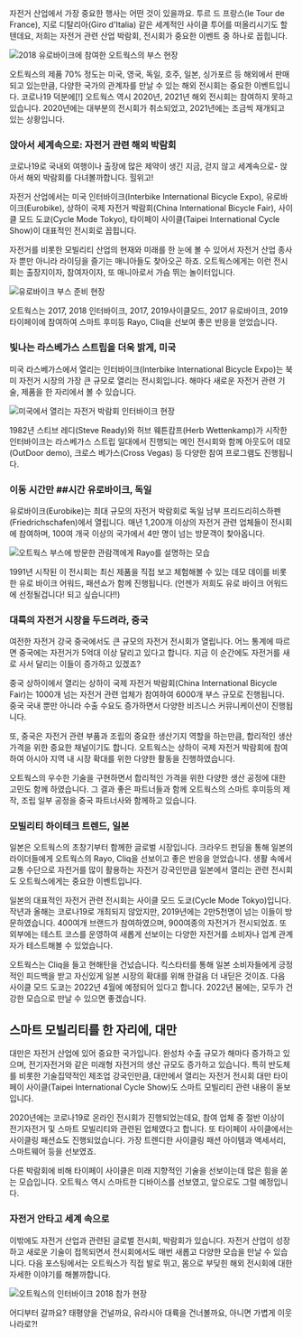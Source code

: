 ﻿자전거 산업에서 가장 중요한 행사는 어떤 것이 있을까요. 투르 드 프랑스(le Tour de France), 지로 디탈리아(Giro d'Italia) 같은 세계적인 사이클 투어를 떠올리시기도 할텐데요, 저희는 자전거 관련 산업 박람회, 전시회가 중요한 이벤트 중 하나로 꼽힙니다.

![2018 유로바이크에 참여한 오트웍스의 부스 현장](/assets/images/eurobike-2018-2.jpg)


오트웍스의 제품 70% 정도는 미국, 영국, 독일, 호주, 일본, 싱가포르 등 해외에서 판매되고 있는만큼, 다양한 국가의 관계자를 만날 수 있는 해외 전시회는 중요한 이벤트입니다. 코로나19 덕분에[!] 오트웍스 역시 2020년, 2021년 해외 전시회는 참여하지 못하고 있습니다. 2020년에는 대부분의 전시회가 취소되었고, 2021년에는 조금씩 재개되고 있는 상황입니다.

### 앉아서 세계속으로: 자전거 관련 해외 박람회

코로나19로 국내외 여행이나 출장에 많은 제약이 생긴 지금, 걷지 않고 세계속으로- 앉아서 해외 박람회를 다녀볼까합니다. 힐위고!

자전거 산업에서는 미국 인터바이크(Interbike International Bicycle Expo), 유로바이크(Eurobike), 상하이 국제 자전거 박람회(China International Bicycle Fair), 사이클 모드 도쿄(Cycle Mode Tokyo), 타이페이 사이클(Taipei International Cycle Show)이 대표적인 전시회로 꼽힙니다.

자전거를 비롯한 모빌리티 산업의 현재와 미래를 한 눈에 볼 수 있어서 자전거 산업 종사자 뿐만 아니라 라이딩을 즐기는 매니아들도 찾아오곤 하죠. 오트웍스에게는 이런 전시회는 출장지이자, 참여자이자, 또 매니아로서 가슴 뛰는 놀이터입니다.

![유로바이크 부스 준비 현장](/assets/images/eurobike-2018-1.jpg)


오트웍스는 2017, 2018 인터바이크, 2017, 2019사이클모드, 2017 유로바이크, 2019 타이페이에 참여하여 스마트 후미등 Rayo, Cliq을 선보여 좋은 반응을 얻었습니다.

### 빛나는 라스베가스 스트립을 더욱 밝게, 미국

미국 라스베가스에서 열리는 인터바이크(Interbike International Bicycle Expo)는 북미 자전거 시장의 가장 큰 규모로 열리는 전시회입니다. 해마다 새로운 자전거 관련 기술, 제품을 한 자리에서 볼 수 있습니다. 

![미국에서 열리는 자전거 박람회 인터바이크 현장](/assets/images/interbike-2018-2.jpg)


1982년 스티브 레디(Steve Ready)와 허브 웨튼캄프(Herb Wettenkamp)가 시작한 인터바이크는 라스베가스 스트립 일대에서 진행되는 메인 전시회와 함께 아웃도어 데모(OutDoor demo), 크로스 베가스(Cross Vegas) 등 다양한 참여 프로그램도 진행됩니다.

### 이동 시간만 ##시간 유로바이크, 독일

유로바이크(Eurobike)는 최대 규모의 자전거 박람회로 독일 남부 프리드리히스하펜(Friedrichschafen)에서 열립니다. 매년 1,200개 이상의 자전거 관련 업체들이 전시회에 참여하며, 100여 개국 이상의 국가에서 4만 명이 넘는 방문객이 찾아옵니다.

![오트웍스 부스에 방문한 관람객에게 Rayo를 설명하는 모습](/assets/images/eurobike-2018-3.jpg)


1991년 시작된 이 전시회는 최신 제품을 직접 보고 체험해볼 수 있는 데모 데이를 비롯한 유로 바이크 어워드, 패션쇼가 함께 진행됩니다. (언젠가 저희도 유로 바이크 어워드에 선정될겁니다! 되고 싶습니다!!)

### 대륙의 자전거 시장을 두드려라, 중국

여전한 자전거 강국 중국에서도 큰 규모의 자전거 전시회가 열립니다. 어느 통계에 따르면 중국에는 자전거가 5억대 이상 달리고 있다고 합니다. 지금 이 순간에도 자전거를 새로 사서 달리는 이들이 증가하고 있겠죠?

중국 상하이에서 열리는 상하이 국제 자전거 박람회(China International Bicycle Fair)는 1000개 넘는 자전거 관련 업체가 참여하여 6000개 부스 규모로 진행됩니다. 중국 국내 뿐만 아니라 수출 수요도 증가하면서 다양한 비즈니스 커뮤니케이션이 진행됩니다. 

또, 중국은 자전거 관련 부품과 조립의 중요한 생산기지 역할을 하는만큼, 합리적인 생산 가격을 위한 중요한 채널이기도 합니다. 오트웍스는 상하이 국제 자전거 박람회에 참여하여 아시아 지역 내 시장 확대를 위한 다양한 활동을 진행하였습니다.

오트웍스의 우수한 기술을 구현하면서 합리적인 가격을 위한 다양한 생산 공정에 대한 고민도 함께 하였습니다. 그 결과 좋은 파트너들과 함께 오트웍스의 스마트 후미등의 제작, 조립 일부 공정을 중국 파트너사와 함께하고 있습니다.

### 모빌리티 하이테크 트렌드, 일본

일본은 오트웍스의 초창기부터 함께한 글로벌 시장입니다. 크라우드 펀딩을 통해 일본의 라이더들에게 오트웍스의 Rayo, Cliq을 선보이고 좋은 반응을 얻었습니다. 생활 속에서 교통 수단으로 자전거를 많이 활용하는 자전거 강국인만큼 일본에서 열리는 관련 전시회도 오트웍스에게는 중요한 이벤트입니다.

일본의 대표적인 자전거 관련 전시회는 사이클 모드 도쿄(Cycle Mode Tokyo)입니다. 작년과 올해는 코로나19로 개최되지 않았지만, 2019년에는 2만5천명이 넘는 이들이 방문하였습니다. 400여개 브랜드가 참여하였으며, 900여종의 자전거가 전시되었죠. 또 외부에는 테스트 코스를 운영하여 새롭게 선보이는 다양한 자전거를 소비자나 업계 관계자가 테스트해볼 수 있었습니다.

오트웍스는 Cliq을 들고 현해탄을 건넜습니다. 킥스타터를 통해 일본 소비자들에게 긍정적인 피드백을 받고 자신있게 일본 시장의 확대를 위해 한걸음 더 내딛은 것이죠. 다음 사이클 모드 도쿄는 2022년 4월에 예정되어 있다고 합니다. 2022년 봄에는, 모두가 건강한 모습으로 만날 수 있으면 좋겠습니다.

## 스마트 모빌리티를 한 자리에, 대만

대만은 자전거 산업에 있어 중요한 국가입니다. 완성차 수출 규모가 해마다 증가하고 있으며, 전기자전거와 같은 미래형 자전거의 생산 규모도 증가하고 있습니다. 특히 반도체를 비롯한 기술집약적인 제조업 강국인만큼, 대만에서 열리는 자전거 전시회 대만
타이페이 사이클(Taipei International Cycle Show)도 스마트 모빌리티 관련 내용이 돋보입니다. 

2020년에는 코로나19로 온라인 전시회가 진행되었는데요, 참여 업체 중 절반 이상이 전기자전거 및 스마트 모빌리티와 관련된 업체였다고 합니다. 또 타이페이 사이클에서는 사이클링 패션쇼도 진행되었습니다. 가장 트렌디한 사이클링 패션 아이템과 액세서리, 스마트웨어 등을 선보였죠.

다른 박람회에 비해 타이페이 사이클은 미래 지향적인 기술을 선보이는데 많은 힘을 쏟는 모습입니다. 오트웍스 역시 스마트한 디바이스를 선보였고, 앞으로도 그럴 예정입니다.

### 자전거 안타고 세계 속으로

이밖에도 자전거 산업과 관련된 글로벌 전시회, 박람회가 있습니다. 자전거 산업이 성장하고 새로운 기술이 접목되면서 전시회에서도 매번 새롭고 다양한 모습을 만날 수 있습니다. 다음 포스팅에서는 오트웍스가 직접 발로 뛰고, 몸으로 부딪힌 해외 전시회에 대한 자세한 이야기를 해볼까합니다.

![오트웍스의 인터바이크 2018 참가 현장](/assets/images/interbike-2018-1.jpg)


어디부터 갈까요? 태평양을 건널까요, 유라시아 대륙을 건너볼까요, 아니면 가볍게 이웃나라로?!